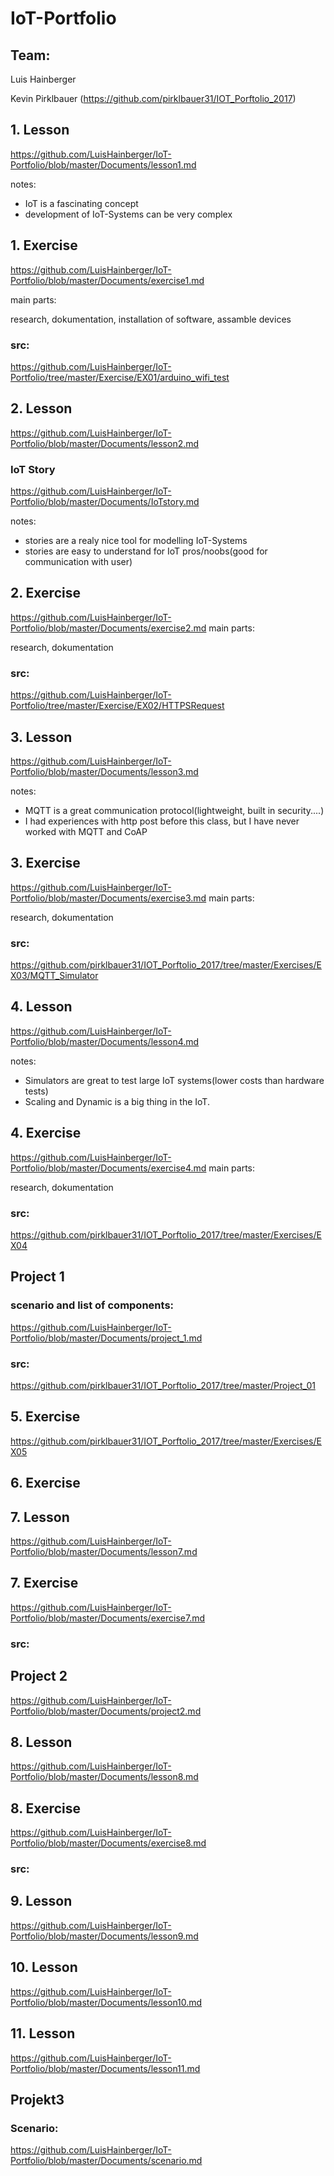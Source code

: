 # IoT-Portfolio

## Team: 
 
Luis Hainberger 

Kevin Pirklbauer (https://github.com/pirklbauer31/IOT_Porftolio_2017)

## 1. Lesson 
https://github.com/LuisHainberger/IoT-Portfolio/blob/master/Documents/lesson1.md


notes:
- IoT is a fascinating concept
- development of IoT-Systems can be very complex

## 1. Exercise
https://github.com/LuisHainberger/IoT-Portfolio/blob/master/Documents/exercise1.md

main parts:

research, dokumentation, installation of software, assamble devices
### src:
https://github.com/LuisHainberger/IoT-Portfolio/tree/master/Exercise/EX01/arduino_wifi_test

## 2. Lesson
https://github.com/LuisHainberger/IoT-Portfolio/blob/master/Documents/lesson2.md
### IoT Story
https://github.com/LuisHainberger/IoT-Portfolio/blob/master/Documents/IoTstory.md


notes:
- stories are a realy nice tool for modelling IoT-Systems
- stories are easy to understand for IoT pros/noobs(good for communication with user)

## 2. Exercise
https://github.com/LuisHainberger/IoT-Portfolio/blob/master/Documents/exercise2.md
main parts:

research, dokumentation
### src:
https://github.com/LuisHainberger/IoT-Portfolio/tree/master/Exercise/EX02/HTTPSRequest

## 3. Lesson
https://github.com/LuisHainberger/IoT-Portfolio/blob/master/Documents/lesson3.md


notes:
- MQTT is a great communication protocol(lightweight, built in security....)
- I had experiences with http post before this class, but I have never worked with MQTT and CoAP

## 3. Exercise
https://github.com/LuisHainberger/IoT-Portfolio/blob/master/Documents/exercise3.md
main parts:

research, dokumentation
### src:
https://github.com/pirklbauer31/IOT_Porftolio_2017/tree/master/Exercises/EX03/MQTT_Simulator


## 4. Lesson
https://github.com/LuisHainberger/IoT-Portfolio/blob/master/Documents/lesson4.md



notes:
- Simulators are great to test large IoT systems(lower costs than hardware tests)
- Scaling and Dynamic is a big thing in the IoT.

## 4. Exercise
https://github.com/LuisHainberger/IoT-Portfolio/blob/master/Documents/exercise4.md
main parts:

research, dokumentation
### src:
https://github.com/pirklbauer31/IOT_Porftolio_2017/tree/master/Exercises/EX04


## Project 1

### scenario and list of components:
https://github.com/LuisHainberger/IoT-Portfolio/blob/master/Documents/project_1.md
### src:
https://github.com/pirklbauer31/IOT_Porftolio_2017/tree/master/Project_01
 
 ## 5. Exercise
 https://github.com/pirklbauer31/IOT_Porftolio_2017/tree/master/Exercises/EX05
 ## 6. Exercise
 ## 7. Lesson
 https://github.com/LuisHainberger/IoT-Portfolio/blob/master/Documents/lesson7.md
 
 ## 7. Exercise
 https://github.com/LuisHainberger/IoT-Portfolio/blob/master/Documents/exercise7.md
 ### src:
 
 ## Project 2
 https://github.com/LuisHainberger/IoT-Portfolio/blob/master/Documents/project2.md

 ## 8. Lesson
 https://github.com/LuisHainberger/IoT-Portfolio/blob/master/Documents/lesson8.md
 
 ## 8. Exercise
 https://github.com/LuisHainberger/IoT-Portfolio/blob/master/Documents/exercise8.md
 ### src:
 
 ## 9. Lesson
 https://github.com/LuisHainberger/IoT-Portfolio/blob/master/Documents/lesson9.md
 
 ## 10. Lesson
 https://github.com/LuisHainberger/IoT-Portfolio/blob/master/Documents/lesson10.md
 
 ## 11. Lesson
 https://github.com/LuisHainberger/IoT-Portfolio/blob/master/Documents/lesson11.md
 
 
 ## Projekt3
 ### Scenario:
 https://github.com/LuisHainberger/IoT-Portfolio/blob/master/Documents/scenario.md
 
